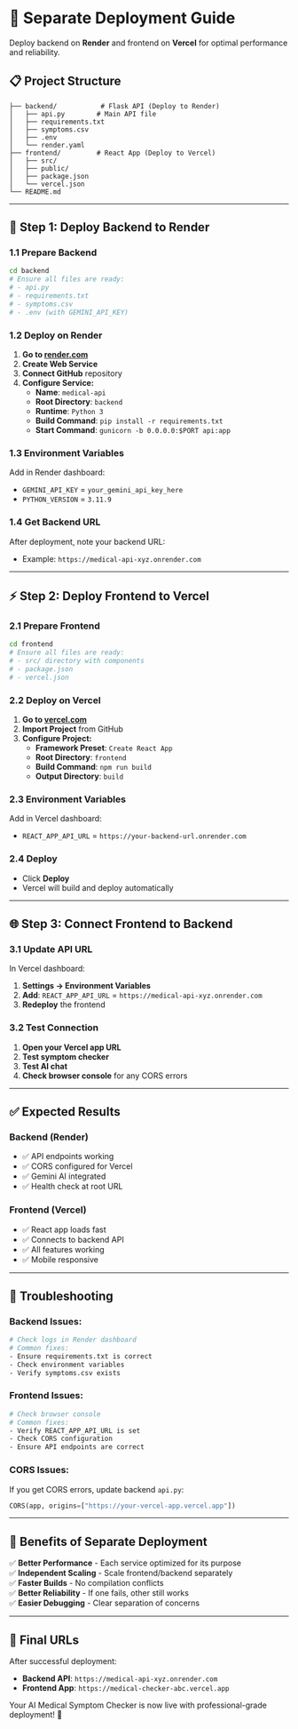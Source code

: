 # 🚀 Separate Deployment Guide

Deploy backend on **Render** and frontend on **Vercel** for optimal performance and reliability.

## 📋 **Project Structure**
```
├── backend/           # Flask API (Deploy to Render)
│   ├── api.py        # Main API file
│   ├── requirements.txt
│   ├── symptoms.csv
│   ├── .env
│   └── render.yaml
├── frontend/         # React App (Deploy to Vercel)
│   ├── src/
│   ├── public/
│   ├── package.json
│   └── vercel.json
└── README.md
```

---

## 🔧 **Step 1: Deploy Backend to Render**

### **1.1 Prepare Backend**
```bash
cd backend
# Ensure all files are ready:
# - api.py
# - requirements.txt  
# - symptoms.csv
# - .env (with GEMINI_API_KEY)
```

### **1.2 Deploy on Render**
1. **Go to [render.com](https://render.com)**
2. **Create Web Service**
3. **Connect GitHub** repository
4. **Configure Service:**
   - **Name**: `medical-api`
   - **Root Directory**: `backend`
   - **Runtime**: `Python 3`
   - **Build Command**: `pip install -r requirements.txt`
   - **Start Command**: `gunicorn -b 0.0.0.0:$PORT api:app`

### **1.3 Environment Variables**
Add in Render dashboard:
- `GEMINI_API_KEY` = `your_gemini_api_key_here`
- `PYTHON_VERSION` = `3.11.9`

### **1.4 Get Backend URL**
After deployment, note your backend URL:
- Example: `https://medical-api-xyz.onrender.com`

---

## ⚡ **Step 2: Deploy Frontend to Vercel**

### **2.1 Prepare Frontend**
```bash
cd frontend
# Ensure all files are ready:
# - src/ directory with components
# - package.json
# - vercel.json
```

### **2.2 Deploy on Vercel**
1. **Go to [vercel.com](https://vercel.com)**
2. **Import Project** from GitHub
3. **Configure Project:**
   - **Framework Preset**: `Create React App`
   - **Root Directory**: `frontend`
   - **Build Command**: `npm run build`
   - **Output Directory**: `build`

### **2.3 Environment Variables**
Add in Vercel dashboard:
- `REACT_APP_API_URL` = `https://your-backend-url.onrender.com`

### **2.4 Deploy**
- Click **Deploy**
- Vercel will build and deploy automatically

---

## 🌐 **Step 3: Connect Frontend to Backend**

### **3.1 Update API URL**
In Vercel dashboard:
1. **Settings → Environment Variables**
2. **Add**: `REACT_APP_API_URL` = `https://medical-api-xyz.onrender.com`
3. **Redeploy** the frontend

### **3.2 Test Connection**
1. **Open your Vercel app URL**
2. **Test symptom checker**
3. **Test AI chat**
4. **Check browser console** for any CORS errors

---

## ✅ **Expected Results**

### **Backend (Render)**
- ✅ API endpoints working
- ✅ CORS configured for Vercel
- ✅ Gemini AI integrated
- ✅ Health check at root URL

### **Frontend (Vercel)**
- ✅ React app loads fast
- ✅ Connects to backend API
- ✅ All features working
- ✅ Mobile responsive

---

## 🔧 **Troubleshooting**

### **Backend Issues:**
```bash
# Check logs in Render dashboard
# Common fixes:
- Ensure requirements.txt is correct
- Check environment variables
- Verify symptoms.csv exists
```

### **Frontend Issues:**
```bash
# Check browser console
# Common fixes:
- Verify REACT_APP_API_URL is set
- Check CORS configuration
- Ensure API endpoints are correct
```

### **CORS Issues:**
If you get CORS errors, update backend `api.py`:
```python
CORS(app, origins=["https://your-vercel-app.vercel.app"])
```

---

## 🎯 **Benefits of Separate Deployment**

✅ **Better Performance** - Each service optimized for its purpose  
✅ **Independent Scaling** - Scale frontend/backend separately  
✅ **Faster Builds** - No compilation conflicts  
✅ **Better Reliability** - If one fails, other still works  
✅ **Easier Debugging** - Clear separation of concerns  

---

## 📱 **Final URLs**

After successful deployment:
- **Backend API**: `https://medical-api-xyz.onrender.com`
- **Frontend App**: `https://medical-checker-abc.vercel.app`

Your AI Medical Symptom Checker is now live with professional-grade deployment! 🎉